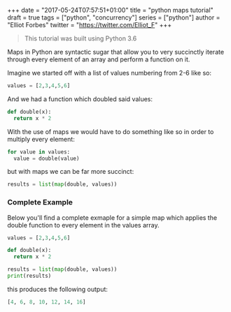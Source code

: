 +++
date = "2017-05-24T07:57:51+01:00"
title = "python maps tutorial"
draft = true
tags = ["python", "concurrency"]
series = ["python"]
author = "Elliot Forbes"
twitter = "https://twitter.com/Elliot_F"
+++

> This tutorial was built using Python 3.6

Maps in Python are syntactic sugar that allow you to very succinctly iterate through every element of an array and perform a function on it. 

Imagine we started off with a list of values numbering from 2-6 like so:

~~~python
values = [2,3,4,5,6]
~~~ 

And we had a function which doubled said values:

~~~python
def double(x):
  return x * 2
~~~

With the use of maps we would have to do something like so in order to multiply every element:

~~~python
for value in values:
  value = double(value)
~~~

but with maps we can be far more succinct:

~~~python
results = list(map(double, values))
~~~

### Complete Example

Below you'll find a complete exmaple for a simple map which applies the double function to every element in the values array.

~~~python
values = [2,3,4,5,6]

def double(x):
  return x * 2

results = list(map(double, values))
print(results)
~~~

this produces the following output:

~~~python
[4, 6, 8, 10, 12, 14, 16]
~~~
